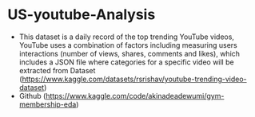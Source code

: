 # US-youtube-Analysis
- This dataset is a daily record of the top trending YouTube videos,
YouTube uses a combination of factors including measuring users interactions (number of views, shares, comments and likes), which includes a JSON file where categories for a specific video will be extracted from
Dataset (https://www.kaggle.com/datasets/rsrishav/youtube-trending-video-dataset)
- Github (https://www.kaggle.com/code/akinadeadewumi/gym-membership-eda)
